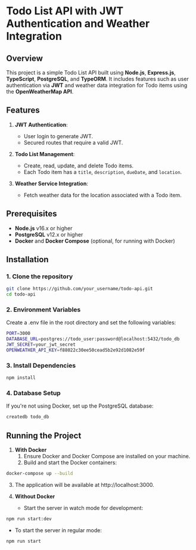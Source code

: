 # Todo List API with JWT Authentication and Weather Integration

## Overview

This project is a simple Todo List API built using **Node.js**, **Express.js**, **TypeScript**, **PostgreSQL**, and **TypeORM**. It includes features such as user authentication via **JWT** and weather data integration for Todo items using the **OpenWeatherMap API**.

## Features

1. **JWT Authentication**:
    - User login to generate JWT.
    - Secured routes that require a valid JWT.

2. **Todo List Management**:
    - Create, read, update, and delete Todo items.
    - Each Todo item has a `title`, `description`, `dueDate`, and `location`.

3. **Weather Service Integration**:
    - Fetch weather data for the location associated with a Todo item.

## Prerequisites

- **Node.js** v16.x or higher
- **PostgreSQL** v12.x or higher
- **Docker** and **Docker Compose** (optional, for running with Docker)

## Installation

### 1. Clone the repository

```bash
git clone https://github.com/your_username/todo-api.git
cd todo-api
```

### 2. Environment Variables

Create a .env file in the root directory and set the following variables:
```bash
PORT=3000
DATABASE_URL=postgres://todo_user:password@localhost:5432/todo_db
JWT_SECRET=your_jwt_secret
OPENWEATHER_API_KEY=f88022c30ee50cead5b2e92d1082e59f
```

### 3. Install Dependencies

```bash
npm install
```

### 4. Database Setup

If you're not using Docker, set up the PostgreSQL database:

```bash
createdb todo_db
```

## Running the Project

1. **With Docker**
   1. Ensure Docker and Docker Compose are installed on your machine.
   2. Build and start the Docker containers:
```bash
docker-compose up --build
```
   3. The application will be available at http://localhost:3000.

2. **Without Docker**
   - Start the server in watch mode for development:
```bash
npm run start:dev
```

   - To start the server in regular mode:
```bash
npm run start
```
